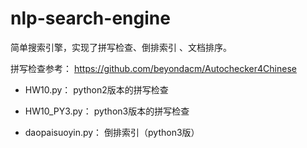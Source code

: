# nlp-search-engine
简单搜索引擎，实现了拼写检查、倒排索引 、文档排序。

拼写检查参考：
https://github.com/beyondacm/Autochecker4Chinese

- HW10.py：	   python2版本的拼写检查

- HW10_PY3.py：	     python3版本的拼写检查

- daopaisuoyin.py：    倒排索引（python3版）
